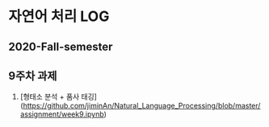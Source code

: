# 자연어 처리 LOG

## 2020-Fall-semester 

## 9주차 과제
1. [형태소 분석 + 품사 태깅] (https://github.com/jiminAn/Natural_Language_Processing/blob/master/assignment/week9.ipynb)
